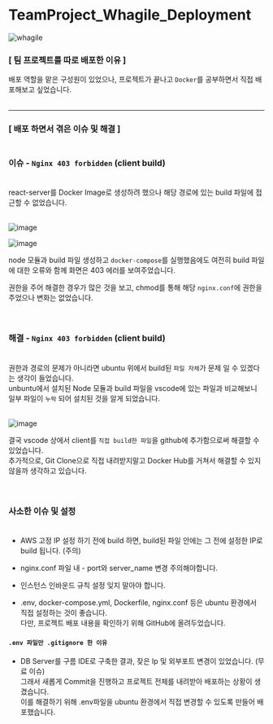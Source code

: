 # TeamProject_Whagile_Deployment

![whagile](https://user-images.githubusercontent.com/97301076/191328749-e67c1594-5d77-43e6-80a4-c3cc5259f648.png)

### [ 팀 프로젝트를 따로 배포한 이유 ]<br>

배포 역할을 맡은 구성원이 있었으나, 프로젝트가 끝나고 `Docker`를 공부하면서 직접 배포해보고 싶었습니다.<br><br>

---

### [ 배포 하면서 겪은 이슈 및 해결 ]<br><br>

### 이슈 - `Nginx 403 forbidden` (client build)<br><br>

react-server를 Docker Image로 생성하려 했으나 해당 경로에 있는 build 파일에 접근할 수 없었습니다.<br><br>

![image](https://user-images.githubusercontent.com/97301076/191386540-1178f68d-40ea-4610-a6b8-50d0dbc6b082.png)<br>

![image](https://user-images.githubusercontent.com/97301076/191386487-feefb224-6969-4f4e-9e08-3d126b7113fb.png)

node 모듈과 build 파일 생성하고 `docker-compose`를 실행했음에도 여전히 build 파일에 대한 오류와 함께 화면은 403 에러를 보여주었습니다.<br>

권한을 주어 해결한 경우가 많은 것을 보고, chmod를 통해 해당 `nginx.conf`에 권한을 주었으나 변화는 없었습니다.<br><br><br>

### 해결 - `Nginx 403 forbidden` (client build)<br><br>

권한과 경로의 문제가 아니라면 ubuntu 위에서 build된 `파일 자체`가 문제 일 수 있겠다는 생각이 들었습니다. <br>
unbuntu에서 설치된 Node 모듈과 build 파일을 vscode에 있는 파일과 비교해보니 일부 파일이 `누락` 되어 설치된 것을 알게 되었습니다.<br><br>

![image](https://user-images.githubusercontent.com/97301076/191388761-498b2a79-5d3f-4361-a7e1-07b372727183.png)<br>

결국 vscode 상에서 client를 `직접 build한 파일`을 github에 추가함으로써 해결할 수 있었습니다. <br>
추가적으로, Git Clone으로 직접 내려받지말고 Docker Hub를 거쳐서 해결할 수 있지 않을까 생각하고 있습니다.
<br><br><br>

### 사소한 이슈 및 설정 <br><br>

- AWS 고정 IP 설정 하기 전에 build 하면, build된 파일 안에는 그 전에 설정한 IP로 build 됩니다. (주의)<br>

- nginx.conf 파일 내 - port와 server_name 변경 주의해야합니다.

- 인스턴스 인바운드 규칙 설정 잊지 말아야 합니다.<br>

- .env, docker-compose.yml, Dockerfile, nginx.conf 등은 ubuntu 환경에서 직접 설정하는 것이 좋습니다.<br>
  다만, 프로젝트 배포 내용을 확인하기 위해 GitHub에 올려두었습니다.<br>

#### `.env 파일만 .gitignore 한 이유`

- DB Server를 구름 IDE로 구축한 결과, 잦은 Ip 및 외부포트 변경이 있었습니다. (무료 이슈)<br>
  그래서 새롭게 Commit을 진행하고 프로젝트 전체를 내려받아 배포하는 상황이 생겼습니다.<br>
  이를 해결하기 위해 .env파일을 ubuntu 환경에서 직접 변경할 수 있도록 만들어 배포했습니다.

<br>
